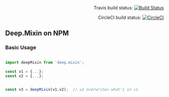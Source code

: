
<div align="right">

Travis build status:
[![Build Status](https://travis-ci.org/ORESoftware/typescript-library-skeleton.svg?branch=master)](https://travis-ci.org/ORESoftware/typescript-library-skeleton)

CircleCI build status:
[![CircleCI](https://circleci.com/gh/ORESoftware/typescript-library-skeleton/tree/master.svg?style=svg)](https://circleci.com/gh/ORESoftware/typescript-library-skeleton/tree/master)

</div>

##  Deep.Mixin on NPM


### Basic Usage

```js

import deepMixin from 'deep.mixin';

const v1 = {...};
const v2 = {...};


const v3 = deepMixin(v1,v2);  // v2 overwrites what's in v1

```

